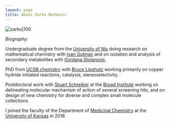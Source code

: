 ```yaml
---
layout: page
title: About Zarko Boskovic
---
```

![zarko|100](/_assets/zarko.JPG)

*Biography:* 

Undergraduate degree from the [University of Nis](https://www.ni.ac.rs/en/) doing research on mathematical chemistry with [Ivan Gutman](https://www.pmf.kg.ac.rs/gutman/) and on isolation and analysis of secondary metabolites with [Gordana Stojanovic](http://tesla.pmf.ni.ac.rs/people/hemija/gocas/CVGocaS.htm).

PhD from [UCSB chemistry](https://chem.ucsb.edu) with [Bruce Lipshutz](https://lipshutz.chem.ucsb.edu/) working primarily on copper hydride initiated reactions, catalysis, stereoselectivity. 

Postdoctoral work with [Stuart Schreiber](https://www.broadinstitute.org/schreiber-lab) at the [Broad Institute](https://www.broadinstitute.org) working on delineating molecular mechanism of action of several screening hits, and on design of new chemistry for diverse and complex small molecule collections. 

I joined the faculty of the Department of [Medicinal Chemistry](https://medchem.ku.edu) at the [University of Kansas](https://ku.edu) in 2018. 
